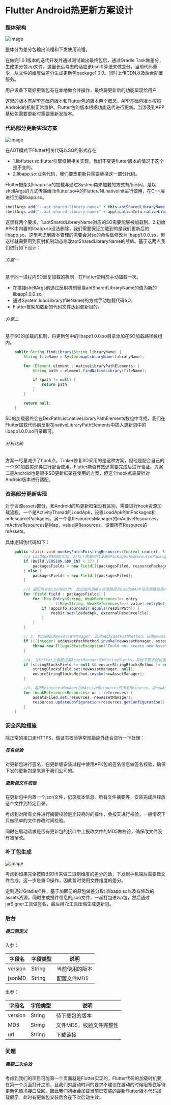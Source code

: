 Flutter Android热更新方案设计
===========================

### 整体架构

![image](./整体设计.png)

整体分为差分包输出流程和下发使用流程。

在做完1.0.1版本的迭代开发并通过测试输出最终包后，通过Gradle Task做差分，生成差分包zip文件。这里长远考虑的话应该bsdiff算法来做差分，当前代码量少，从文件的维度做差分生成更新包package1.0.0。同时上传CDN以及后台配置服务。

用户设备下载好更新包有在本地做合并操作，最终将更新后的功能呈现给用户

这里的版本有APP基础包版本和Flutter包的版本两个概念。APP基础包版本按照Android的机制正常维护。Flutter包的版本根据功能迭代进行更新。当涉及到APP基础包需要更新时需要重新发版本。

### 代码部分更新实现方案
![image](./代码情况.png)

在AOT模式下Flutter相关代码以SO的形式存在
* 1.libflutter.so:flutter引擎框架相关实现，我们不变更flutter版本的情况下这个是不变的。
* 2.libapp.so:业务代码，我们要热更新只需要替换这一部分代码。

Flutter框架对libapp.so的加载与通过System类来加载的方式有所不同，是以shellArgs的方式传递给libflutter.so中的FlutterJNI.nativeInit进行使用，在C++层进行加载libapp.so。
```java
shellArgs.add("--aot-shared-library-name=" + this.aotSharedLibraryName);
shellArgs.add("--aot-shared-library-name=" + applicationInfo.nativeLibraryDir + File.separator + this.aotSharedLibraryName);
```
这里有两个要求，1.aotSharedLibraryName对应的SO需要能够被加载到、2.初始APK中内置的libapp.so没法删除，我们需要保证加载到的是我们更新后的libapp.so，这里考虑到版本管理的需要会对so的命名做修改为libapp1.0.0.so，但这样就需要用到反射机制动态修改aotSharedLibraryName的额值。基于这两点我们进行如下设计：

######  方案一

基于同一进程内SO重复加载的机制，在Flutter使用前手动加载一次。

* 在拼接shellArgs前通过反射机制替换aotSharedLibraryName的值为新的libapp1.0.0.so。
* 通过System.loadLibrary(fileName)的方式手动加载代码SO。
* Flutter框架加载新的代码文件达到更新目的。

######  方案二

基于SO的加载的机制，将更新包中的libapp1.0.0.so目录添加在SO加载路径数组内。
```java
    public String findLibrary(String libraryName) {
        String fileName = System.mapLibraryName(libraryName);

        for (Element element : nativeLibraryPathElements) {
            String path = element.findNativeLibrary(fileName);

            if (path != null) {
                return path;
            }
        }

        return null;
    }
```

SO的加载最终会在DexPathList.nativeLibraryPathElements数组中寻找，我们在Flutter加载代码前反射在nativeLibraryPathElements中插入更新包中的libapp1.0.0.so目录即可。

###### 分析比较

方案一尽量减少了hook点，Tinker修复SO采用的是这种方案，但他是配合自己的一个SO加载实现类进行配合使用，Flutter能否有效还需要完成后进行验证。方案二是Android也是很多SO更新框架在使用的方案，但这个hook点需要针对Android版本进行适配。


### 资源部分更新实现

对于资源assets部分，和Android的热更新框架没有区别，需要进行hook资源加载流程。一个是ActivityThread的LoadApk，设置LoadApk的mPackages和mResourcePackages。另一个是ResourcesManager的mActiveResources，mActiveResources是Map，value是Resources，设置所有Resource的mAssets。

具体逻辑伪代码如下：
```java
    public static void monkeyPatchExistingResources(Context context, String externalResourceFile) throws Throwable {
        //1 LoadApk的HOOK实现，27以下需要同时设置mPackages和mResourcePackages，27以上只需要设置mPackages
        if (Build.VERSION.SDK_INT < 27) {
            packagesFields = new Field[]{packagesFiled, resourcePackagesFiled};
        } else {
            packagesFields = new Field[]{packagesFiled};
        }

        //2 遍历所有的LoadedAPK，找出指向原APK资源路径的LoadedAPK将资源路径指向新的externalResourceFile
        for (Field field : packagesFields) {
            for (Map.Entry<String, WeakReference<?>> entry
                    : ((Map<String, WeakReference<?>>) value).entrySet()) {
                if (appInfo.sourceDir.equals(resDirPath)) {
                    resDir.set(loadedApk, externalResourceFile);
                }
            }
        }

        // 3. 构造的新的newAssetManager，调用addAssetPathMethod，设置newAssetManager的资源路径为externalResourceFile
        if (((Integer) addAssetPathMethod.invoke(newAssetManager, externalResourceFile)) == 0) {
            throw new IllegalStateException("Could not create new AssetManager");
        }

        //4. 在Kitkat上需要设置AssetManager的mStringBlocks，其他不要求但设置了也不会有影响。这里都做设置
        if (stringBlocksField != null && ensureStringBlocksMethod != null) {
            stringBlocksField.set(newAssetManager, null);
            ensureStringBlocksMethod.invoke(newAssetManager);
        }

        //5，遍历ResourcesManager的mActiveResources的所有Resource，用newAssetManager替换Resource的mAssets属性，并调用resources.updateConfiguration方法通知资源的变更。
        for (WeakReference<Resources> wr : references) {
            assetsFiled.set(resources, newAssetManager);
            resources.updateConfiguration(resources.getConfiguration(), resources.getDisplayMetrics());
        }
    }
```

### 安全风险措施

除正常的接口走HTTPS，做证书校验等常规措施外还会进行一下处理：

##### 签名校验

对更新包进行签名，在更新版安装过程中使用APK包的签名信息做签名校验，确保下发的更新包是来源于我们公司的。

##### 更新包文件校验

在更新包中内置一个json文件，记录版本信息、所有文件摘要等，安装完成后释放这个文件到特定目录。

考虑到对所有文件进行摘要校验是比较耗时的操作，会按天进行校验。一般情况下只做简单的文件修改时间检验。

同时在启动请求是否有更新包的接口中上报改文件的MD5做校验，确保改文件没有被窜改。

### 补丁包生成

![image](./打包过程.png)

考虑到如果完全按照BSDiff来做二进制维度的差分的话，下发到手机端后需要做文件合成，这一步是重IO操作，因此暂时使用文件维度的差分。

定制通过Gradle插件，基于加固前的原包做差分取出libapp.so以及有修改的assets资源，同时生成插件信息的json文件，一起打包进zip包，然后通过jarSigner工具做签名，最后用7z工具压缩生成更新包。

### 后台

##### 接口预定义
入参：

| 字段名 | 字段类型 | 说明 |
|-------|---------|-----|
|version|String|当前使用的版本|
|jsonMD|String|配置文件MD5|


出参：

| 字段名 | 字段类型 | 说明 |
|-------|---------|-----|
|version|String|待下载包的版本|
|MD5|String|文件MD5，校验文件完整性|
|url|String|下载链接|

### 问题

##### 需要二次生效
考虑到我们的项目可能第一个页面就是Flutter实现的，Flutter代码的加载时机要在第一个页面打开之前，且我们对启动时间的要求不建议在启动的时候阻塞住等待更新包请求接口放回。因此我们初始会加载当前已安装的最新Flutter版本代码加载展示。此时有更新包安装后会在下次启动生效。





